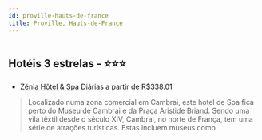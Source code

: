 ```yaml
---
id: proville-hauts-de-france
title: Proville, Hauts-de-France
---
```


<center><img src="http://cdn.smyrooms.com/cloudcontent/fotos/agregadorHotelero/0018/23357/1823357/1.jpg?f=15095767" alt="" /></center>


## Hotéis 3 estrelas - ⭐️⭐️⭐️

-    [Zénia Hôtel & Spa](https://www.hurb.com/hoteis/proville/zenia-hotel-spa-JNP-JP246083?cmp=18055) Diárias a partir de R$338.01
   > Localizado numa zona comercial em Cambrai, este hotel de Spa fica perto do Museu de Cambrai e da Praça Aristide Briand. Sendo uma vila têxtil desde o século XIV, Cambrai, no norte de França, tem uma série de atrações turísticas. Estas incluem museus como 
